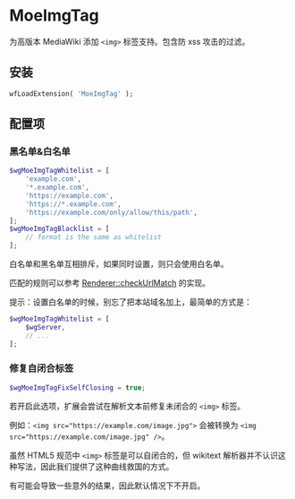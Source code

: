 # MoeImgTag

为高版本 MediaWiki 添加 `<img>` 标签支持。包含防 xss 攻击的过滤。

## 安装

```php
wfLoadExtension( 'MoeImgTag' );
```

## 配置项

### 黑名单&白名单

```php
$wgMoeImgTagWhitelist = [
    'example.com',
    '*.example.com',
    'https://example.com',
    'https://*.example.com',
    'https://example.com/only/allow/this/path',
];
$wgMoeImgTagBlacklist = [
    // format is the same as whitelist
];
```

白名单和黑名单互相排斥，如果同时设置，则只会使用白名单。

匹配的规则可以参考 [Renderer::checkUrlMatch](./includes/Renderer.php) 的实现。

提示：设置白名单的时候，别忘了把本站域名加上，最简单的方式是：

```php
$wgMoeImgTagWhitelist = [
    $wgServer,
    // ...
];
```

### 修复自闭合标签

```php
$wgMoeImgTagFixSelfClosing = true;
```

若开启此选项，扩展会尝试在解析文本前修复未闭合的 `<img>` 标签。

例如：`<img src="https://example.com/image.jpg">` 会被转换为 `<img src="https://example.com/image.jpg" />`。

虽然 HTML5 规范中 `<img>` 标签是可以自闭合的，但 wikitext 解析器并不认识这种写法，因此我们提供了这种曲线救国的方式。

有可能会导致一些意外的结果，因此默认情况下不开启。
